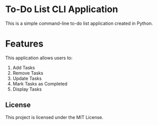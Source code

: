 # To-Do List CLI Application

This is a simple command-line to-do list application created in Python.

# Features
This application allows users to:
  1. Add Tasks
  2. Remove Tasks
  3. Update Tasks
  4. Mark Tasks as Completed
  5. Display Tasks


## License

This project is licensed under the MIT License.
